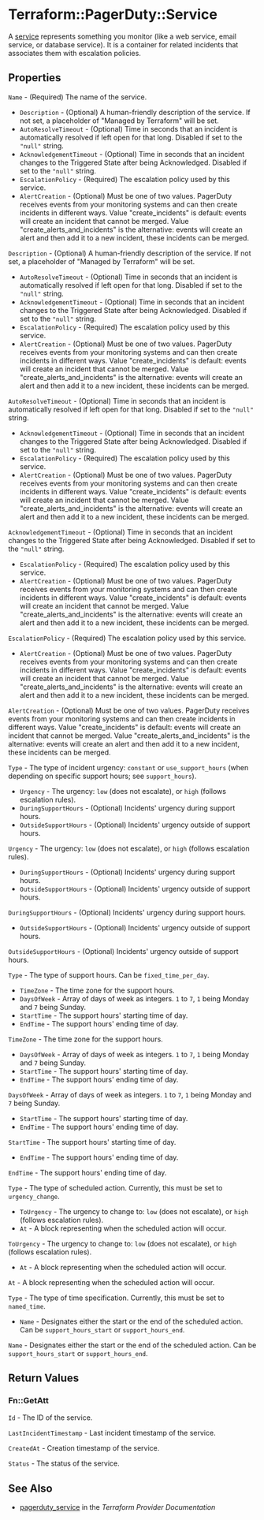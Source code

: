 # Terraform::PagerDuty::Service

A [service](https://v2.developer.pagerduty.com/v2/page/api-reference#!/Services/get_services) represents something you monitor (like a web service, email service, or database service). It is a container for related incidents that associates them with escalation policies.

## Properties

`Name` - (Required) The name of the service.
* `Description` - (Optional) A human-friendly description of the service.
If not set, a placeholder of "Managed by Terraform" will be set.
* `AutoResolveTimeout` - (Optional) Time in seconds that an incident is automatically resolved if left open for that long. Disabled if set to the `"null"` string.
* `AcknowledgementTimeout` - (Optional) Time in seconds that an incident changes to the Triggered State after being Acknowledged. Disabled if set to the `"null"` string.
* `EscalationPolicy` - (Required) The escalation policy used by this service.
* `AlertCreation` - (Optional) Must be one of two values. PagerDuty receives events from your monitoring systems and can then create incidents in different ways. Value "create_incidents" is default: events will create an incident that cannot be merged. Value "create_alerts_and_incidents" is the alternative: events will create an alert and then add it to a new incident, these incidents can be merged.

`Description` - (Optional) A human-friendly description of the service.
If not set, a placeholder of "Managed by Terraform" will be set.
* `AutoResolveTimeout` - (Optional) Time in seconds that an incident is automatically resolved if left open for that long. Disabled if set to the `"null"` string.
* `AcknowledgementTimeout` - (Optional) Time in seconds that an incident changes to the Triggered State after being Acknowledged. Disabled if set to the `"null"` string.
* `EscalationPolicy` - (Required) The escalation policy used by this service.
* `AlertCreation` - (Optional) Must be one of two values. PagerDuty receives events from your monitoring systems and can then create incidents in different ways. Value "create_incidents" is default: events will create an incident that cannot be merged. Value "create_alerts_and_incidents" is the alternative: events will create an alert and then add it to a new incident, these incidents can be merged.

`AutoResolveTimeout` - (Optional) Time in seconds that an incident is automatically resolved if left open for that long. Disabled if set to the `"null"` string.
* `AcknowledgementTimeout` - (Optional) Time in seconds that an incident changes to the Triggered State after being Acknowledged. Disabled if set to the `"null"` string.
* `EscalationPolicy` - (Required) The escalation policy used by this service.
* `AlertCreation` - (Optional) Must be one of two values. PagerDuty receives events from your monitoring systems and can then create incidents in different ways. Value "create_incidents" is default: events will create an incident that cannot be merged. Value "create_alerts_and_incidents" is the alternative: events will create an alert and then add it to a new incident, these incidents can be merged.

`AcknowledgementTimeout` - (Optional) Time in seconds that an incident changes to the Triggered State after being Acknowledged. Disabled if set to the `"null"` string.
* `EscalationPolicy` - (Required) The escalation policy used by this service.
* `AlertCreation` - (Optional) Must be one of two values. PagerDuty receives events from your monitoring systems and can then create incidents in different ways. Value "create_incidents" is default: events will create an incident that cannot be merged. Value "create_alerts_and_incidents" is the alternative: events will create an alert and then add it to a new incident, these incidents can be merged.

`EscalationPolicy` - (Required) The escalation policy used by this service.
* `AlertCreation` - (Optional) Must be one of two values. PagerDuty receives events from your monitoring systems and can then create incidents in different ways. Value "create_incidents" is default: events will create an incident that cannot be merged. Value "create_alerts_and_incidents" is the alternative: events will create an alert and then add it to a new incident, these incidents can be merged.

`AlertCreation` - (Optional) Must be one of two values. PagerDuty receives events from your monitoring systems and can then create incidents in different ways. Value "create_incidents" is default: events will create an incident that cannot be merged. Value "create_alerts_and_incidents" is the alternative: events will create an alert and then add it to a new incident, these incidents can be merged.

`Type` - The type of incident urgency: `constant` or `use_support_hours` (when depending on specific support hours; see `support_hours`).
* `Urgency` - The urgency: `low` (does not escalate), or `high` (follows escalation rules).
* `DuringSupportHours` - (Optional) Incidents' urgency during support hours.
* `OutsideSupportHours` - (Optional) Incidents' urgency outside of support hours.

`Urgency` - The urgency: `low` (does not escalate), or `high` (follows escalation rules).
* `DuringSupportHours` - (Optional) Incidents' urgency during support hours.
* `OutsideSupportHours` - (Optional) Incidents' urgency outside of support hours.

`DuringSupportHours` - (Optional) Incidents' urgency during support hours.
* `OutsideSupportHours` - (Optional) Incidents' urgency outside of support hours.

`OutsideSupportHours` - (Optional) Incidents' urgency outside of support hours.

`Type` - The type of support hours. Can be `fixed_time_per_day`.
* `TimeZone` - The time zone for the support hours.
* `DaysOfWeek` - Array of days of week as integers. `1` to `7`, `1` being
Monday and `7` being Sunday.
* `StartTime` - The support hours' starting time of day.
* `EndTime` - The support hours' ending time of day.

`TimeZone` - The time zone for the support hours.
* `DaysOfWeek` - Array of days of week as integers. `1` to `7`, `1` being
Monday and `7` being Sunday.
* `StartTime` - The support hours' starting time of day.
* `EndTime` - The support hours' ending time of day.

`DaysOfWeek` - Array of days of week as integers. `1` to `7`, `1` being
Monday and `7` being Sunday.
* `StartTime` - The support hours' starting time of day.
* `EndTime` - The support hours' ending time of day.

`StartTime` - The support hours' starting time of day.
* `EndTime` - The support hours' ending time of day.

`EndTime` - The support hours' ending time of day.

`Type` - The type of scheduled action. Currently, this must be set to `urgency_change`.
* `ToUrgency` - The urgency to change to: `low` (does not escalate), or `high` (follows escalation rules).
* `At` - A block representing when the scheduled action will occur.

`ToUrgency` - The urgency to change to: `low` (does not escalate), or `high` (follows escalation rules).
* `At` - A block representing when the scheduled action will occur.

`At` - A block representing when the scheduled action will occur.

`Type` - The type of time specification. Currently, this must be set to `named_time`.
* `Name` - Designates either the start or the end of the scheduled action. Can be `support_hours_start` or `support_hours_end`.

`Name` - Designates either the start or the end of the scheduled action. Can be `support_hours_start` or `support_hours_end`.


## Return Values

### Fn::GetAtt

`Id` - The ID of the service.

`LastIncidentTimestamp` - Last incident timestamp of the service.

`CreatedAt` - Creation timestamp of the service.

`Status` - The status of the service.

## See Also

* [pagerduty_service](https://www.terraform.io/docs/providers/pagerduty/r/service.html) in the _Terraform Provider Documentation_